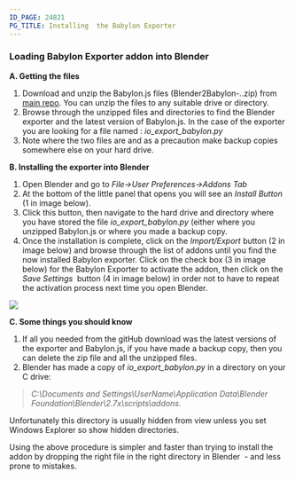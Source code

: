 ```yaml
---
ID_PAGE: 24821
PG_TITLE: Installing  the Babylon Exporter
---
```

### Loading Babylon Exporter addon into Blender ###

**A. Getting the files**

1. Download and unzip the Babylon.js files (Blender2Babylon-*.*.zip) from [main repo](https://github.com/BabylonJS/Exporters/tree/master/Blender). You can unzip the files to any suitable drive or directory.
2. Browse through the unzipped files and directories to find the Blender exporter and the latest version of Babylon.js. In the case of the exporter you are looking for a file named : *io\_export\_babylon.py*
3. Note where the two files are and as a precaution make backup copies somewhere else on your hard drive. 

**B. Installing the exporter into Blender**
 
1. Open Blender and go to *File->User Preferences->Addons Tab*
2. At the bottom of the little panel that opens you will see an *Install Button* (1 in image below).
3. Click this button, then navigate to the hard drive and directory where you have stored the file *io\_export\_babylon.py* (either where you unzipped Babylon.js or where you made a backup copy. 
4. Once the installation is complete, click on the *Import/Export* button (2 in image below) and browse through the list of addons until you find the now installed Babylon exporter. Click on the check box (3 in image below) for the Babylon Exporter to activate the addon, then click on the *Save Settings*  button (4 in image below) in order not to have to repeat the activation process next time you open Blender.

![](https://dl.dropboxusercontent.com/u/70260871/blender/install1.png)

**C. Some things you should know**

1. If all you needed from the gitHub download was the latest versions of the exporter and Babylon.js, if you have made a backup copy, then you can delete the zip file and all the unzipped files.
2. Blender has made a copy of *io\_export\_babylon.py* in a directory on your C drive:
 
> *C:\Documents and Settings\UserName\Application Data\Blender Foundation\Blender\2.7x\scripts\addons*. 

Unfortunately this directory is usually hidden from view unless you set Windows Explorer so show hidden directories.

Using the above procedure is simpler and faster than trying to install the addon by dropping the right file in the right directory in Blender  - and less prone to mistakes.
